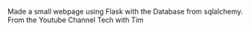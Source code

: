 Made a small webpage using Flask with the Database from sqlalchemy. From the Youtube Channel Tech with Tim
